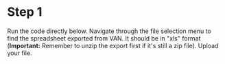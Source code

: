 # Step 1
Run the code directly below. Navigate through the file selection menu to find the spreadsheet exported from VAN. It should be in "xls" format (**Important:** Remember to unzip the export first if it's still a zip file). Upload your file.
